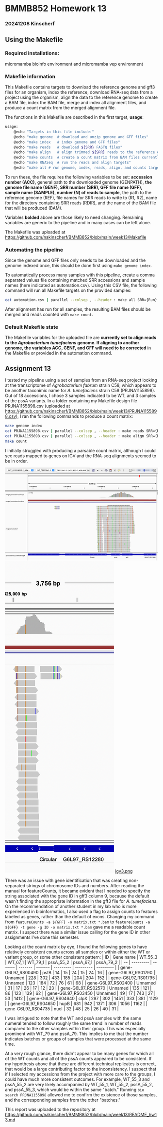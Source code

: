# BMMB852 Homework 13
### 20241208 Kinscherf

## Using the Makefile
### Required installations:
micromamba bioinfo environment and micromamba vep environment

### Makefile information
This Makefile contains targets to download the reference genome and gff3 files for an organism, index the reference, download RNA-seq data from a project using the organism, align the data to the reference genome to create a BAM file, index the BAM file, merge and index all alignment files, and produce a count matrix from the merged alignment file.

The functions in this Makefile are described in the first target, **usage**:
```bash
usage:
	@echo "Targets in this file include:"
	@echo "make genome	# download and unzip genome and GFF files"
	@echo "make index	# index genome and GFF files"
	@echo "make reads	# download ${SRR} FASTQ files"
	@echo "make align	# align trimmed ${SRR} reads to the reference genome"
	@echo "make counts	# create a count matrix from BAM files currently in the folder"
	@echo "make RNASeq	# run the reads and align targets"
	@echo "make all	# run genome, index, reads, align, and counts targets"
```

To run these, the file requires the following variables to be set: **accession number (ACC),** general path to the downloaded genome (GENPATH), **the genome file name (GENF), SRR number (SRR), GFF file name (GFF), sample name (SAMPLE), number (N) of reads to sample,** the path to the reference genome (REF), file names for SRR reads to write to (R1, R2), name for the directory containing SRR reads (RDIR), and the name of the BAM file that will be produced (BAM).

Variables **bolded** above are those likely to need changing. Remaining variables are generic to the pipeline and in many cases can be left alone.

The Makefile was uploaded at https://github.com/nakinscherf/BMMB852/blob/main/week13/Makefile

### Automating the pipeline
Since the genome and GFF files only needs to be downloaded and the genome indexed once, this should be done first using ```make genome index```.

To automatically process many samples with this pipeline, create a comma separated values file containing matched SRR accessions and sample names (here indicated as automation.csv). Using this CSV file, the following command will run all Makefile targets on the provided samples:
```bash
cat automation.csv | parallel --colsep , --header : make all SRR={Run} SAMPLE={Name}
```
After alignment has run for all samples, the resulting BAM files should be merged and reads counted with ```make count```.
### Default Makefile state
The Makefile variables for the uploaded file are **currently set to align reads to the *Agrobacterium tumefaciens* genome. If aligning to another genome, the variables ACC, GENF, and GFF will need to be corrected** in the Makefile or provided in the automation command.

## Assignment 13

I tested my pipeline using a set of samples from an RNA-seq project looking at the transcriptome of *Agrobacterium fabrum* strain C58, which appears to be another taxonimic name for *A. tumefaciens* strain C58 (PRJNA1155898). Out of 18 accessions, I chose 3 samples indicated to be WT, and 3 samples of the pssA variants. In a folder containing my Makefile design file PRJNA1155898.csv (uploaded at https://github.com/nakinscherf/BMMB852/blob/main/week13/PRJNA1155898.csv), I ran the following commands to produce a count matrix:

```bash
make genome index
cat PRJNA1155898.csv | parallel --colsep , --header : make reads SRR={Run} SAMPLE={Sample}
cat PRJNA1155898.csv | parallel --colsep , --header : make align SRR={Run} SAMPLE={Sample}
make count
```

I initially struggled with producing a parsable count matrix, although I could see reads mapped to genes on IGV and the RNA-seq alignments seemed to be in order. 

![igv.png](https://github.com/nakinscherf/BMMB852/blob/main/week13/igv_hw13.png)
![igv2.png](https://github.com/nakinscherf/BMMB852/blob/main/week13/igv2_hw13.png)
[igv3.png](https://github.com/nakinscherf/BMMB852/blob/main/week13/igv3_hw13.png)

There was an issue with gene identification that was creating non-separated strings of chromosome IDs and numbers. After reading the manual for featureCounts, it became evident that I needed to specify the string associated with the gene ID in gff3 column 9, because the default wasn't finding the appropriate information in the gff3 file for *A. tumefaciens*. On the recommendation of another student in my lab who is more experienced in bioinformatics, I also used a flag to assign counts to features labeled as genes, rather than the default of exons. Changing my command from ```featureCounts -a ${GFF} -o matrix.txt *.bam``` to ```featureCounts -a ${GFF} -t gene -g ID -o matrix.txt *.bam``` gave me a readable count matrix. I suspect there was a similar issue calling for the gene ID in other assignments I've done this semester.

Looking at the count matrix by eye, I found the following genes to have relatively consistent counts across all samples or within either the WT or variant group, or some other consistent pattern: 
| ID | Gene name | WT_55_3 | WT_67_1 | WT_79_1 | pssA_55_2 | pssA_67_1 | pssA_79_2 |
| -- | --------- | ------- | ------- | ------- | --------- | --------- | --------- |
| gene-G6L97_RS00490 | pstB | 14 | 15 | 24 | 15 | 24 | 16 |
| gene-G6L97_RS01790 | Unnamed | 228 | 302 | 433 | 185 | 204 | 204 | 152 |
| gene-G6L97_RS01795 | Unnamed | 123 | 184 | 72 | 76 | 61 | 68 |
| gene-G6L97_RS02400 | Unnamed | 31 | 17 | 26 | 17 | 12 | 23 |
| gene-G6L97_RS02570 | Unnamed | 135 | 121 | 86 | 123 | 139 | 62 |
| gene-G6L97_RS03450 | Unnamed | 49 | 17 | 743 | 27 | 53 | 1412 |
| gene-G6L97_RS04640 | clpX | 297 | 302 | 1451 | 333 | 381 | 1129 |
| gene-G6L97_RS04650 | hupB | 681 | 942 | 1371 | 306 | 1056 | 1162 |
| gene-G6L97_RS04735 | nuoI | 32 | 48 | 25 | 26 | 40 | 31 |

I was intrigued to note that the WT and pssA samples with the same numeral tended to follow roughly the same trend in number of reads compared to the other samples within their group. This was especially prominent with WT_79 and pssA_79. This implies to me that the number indicates batches or groups of samples that were processed at the same time.

At a very rough glance, there didn't appear to be many genes for which all of the WT counts and all of the pssA counts appeared to be consistent. If my hypothesis above that these are different technical replicates is correct, that would be a large contributing factor to the inconsistency. I suspect that if I selected my accessions from the project with more care to the groups, I could have much more consistent outcomes. For example, WT_55_3 and pssA_55_2 are very likely accompanied by WT_55_1, WT_55_2, pssA_55_2, and pssA_55_3, which would be within the same "batch." Running ```bio search PRJNA1155898``` allowed me to confirm the existence of those samples, and the corresponding samples from the other "batches."

This report was uploaded to the repository at https://github.com/nakinscherf/BMMB852/blob/main/week13/README_hw13.md
